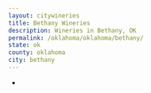 ```yaml
---
layout: citywineries
title: Bethany Wineries
description: Wineries in Bethany, OK
permalink: /oklahoma/oklahoma/bethany/
state: ok
county: oklahoma
city: bethany
---
```

-
